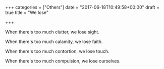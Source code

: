 +++
categories = ["Others"]
date = "2017-06-18T10:49:58+00:00"
draft = true
title = "We lose"

+++


When there's too much clutter, we lose sight.

When there's too much calamity, we lose faith.

When there's too much contortion, we lose touch.

When there's too much compulsion, we lose ourselves.